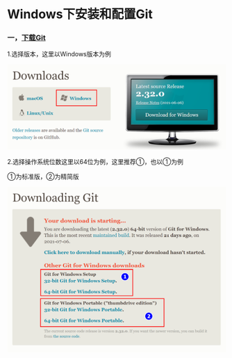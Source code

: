 # Windows下安装和配置Git

### 一，[下载Git](https://git-scm.com/downloads)



1.选择版本，这里以Windows版本为例

![2021-07-27_201226.png](https://github.com/Dashan-37/DS_Installation/blob/master/Images/2021-07-27_201226.png?raw=true)



2.选择操作系统位数这里以64位为例，这里推荐①，也以①为例

①为标准版，②为精简版

![2021-07-27_201611.png](https://github.com/Dashan-37/DS_Installation/blob/master/Images/2021-07-27_201611.png?raw=true)


